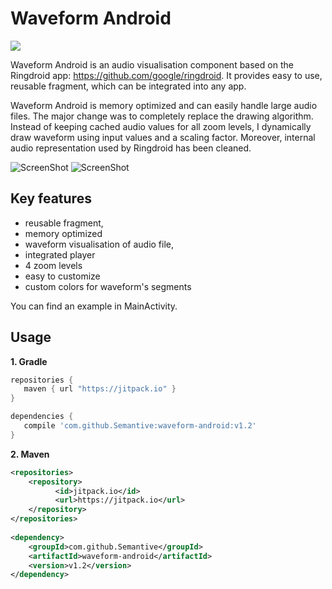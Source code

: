 # Waveform Android 

[![](https://jitpack.io/v/Semantive/waveform-android.svg)](https://jitpack.io/#Semantive/waveform-android)

Waveform Android is an audio visualisation component based on the Ringdroid app: https://github.com/google/ringdroid. It provides easy to use, reusable fragment, which can be integrated into any app. 

Waveform Android is memory optimized and can easily handle large audio files. The major change was to completely replace the drawing algorithm. Instead of keeping cached audio values for all zoom levels, I dynamically draw waveform using input values and a scaling factor. Moreover, internal audio representation used by Ringdroid has been cleaned.

![ScreenShot](https://raw.github.com/Semantive/waveform-android/master/screenshots/screenshot.png)
![ScreenShot](https://raw.github.com/Semantive/waveform-android/master/screenshots/screenshot_segments.png)

Key features
-----

- reusable fragment,
- memory optimized
- waveform visualisation of audio file,
- integrated player
- 4 zoom levels
- easy to customize
- custom colors for waveform's segments

You can find an example in MainActivity.

Usage
-----

**1. Gradle**
 ```gradle
repositories {
    maven { url "https://jitpack.io" }
}

dependencies {
    compile 'com.github.Semantive:waveform-android:v1.2'
}
```

**2. Maven**
```xml
<repositories>
    <repository>
	      <id>jitpack.io</id>
	      <url>https://jitpack.io</url>
    </repository>
</repositories>
	
<dependency>
    <groupId>com.github.Semantive</groupId>
    <artifactId>waveform-android</artifactId>
    <version>v1.2</version>
</dependency>
```
